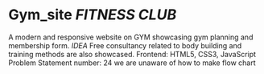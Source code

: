# Gym_site *FITNESS CLUB*
A modern and responsive website on GYM showcasing gym planning and membership form.
*IDEA* Free consultancy related to body building and training methods are also showcased.
Frontend: HTML5, CSS3, JavaScript
Problem Statement number: 24
we are unaware of how to make flow chart
